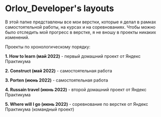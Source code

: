 # Orlov_Developer's layouts

В этой папке представлены все мои верстки, которые я делал в рамках самостоятельной работы, на курсах и на соревнованиях. 
Чтобы можно было отследить мой прогресс в верстке, я не вношу в проекты никаких изменений.

Проекты по хронологическому порядку:

**1. How to learn (май 2022)** - первый домашний проект от Яндекс Практикума

**2. Construct (май 2022)** - самостоятельная работа

**3. Porten (июнь 2022)** - самостоятельная работа

**4. Russain travel (июнь 2022)** - второй домашний проект от Яндекс Практикума

**5. Where will I go (июнь 2022)** - соревнование по верстке от Яндекс Практикума (командный проект)

